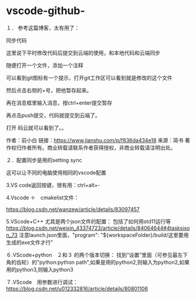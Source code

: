 # vscode-github-

１．
参考这篇博客，太有用了：　

同步代码

这里说下平时修改代码后提交到云端的使用，和本地代码和云端同步

随便打开一个文件，添加一个注释


可以看到git图标有一个提示，打开git工作区可以看到就是修改的这个文件


然后点击右侧的+号，把他暂存起来。

再在消息框里输入消息，按ctrl+enter提交暂存


再点击push提交，代码就提交到云端了。


打开 码云就可以看到了。。

作者：前小白
链接：https://www.jianshu.com/p/f836da434e18
来源：简书
著作权归作者所有。商业转载请联系作者获得授权，非商业转载请注明出处。

２．配置同步是用的setting sync

这可以让不同的电脑使用相同的vscode配置

3.VS code返回按键，很有用：ctrl+alt+-


4.Vscode ＋　cmakelist文件：

https://blog.csdn.net/wanzew/article/details/83097457



5.VScode+C++ 尤其是两个json文件的配置：
包括了如何用std11运行等
https://blog.csdn.net/weixin_43374723/article/details/84064644#4tasksjson_73
注意launch.json里面，"program": "${workspaceFolder}/build/这里要用生成的exe文件才行"

６.VScode+python　２和３ 的两个版本切换：
找到“设置”里面（可参见最左下角的齿轮）的"python:python path",如果是用的python2,则输入为python2,如果用的python3,则输入python3

７.VScode　用参数进行调试：
https://blog.csdn.net/u012332816/article/details/80801106
